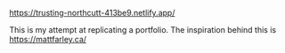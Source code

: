 https://trusting-northcutt-413be9.netlify.app/

This is my attempt at replicating a portfolio.  The inspiration behind this is https://mattfarley.ca/
